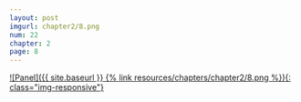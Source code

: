 ```yaml
---
layout: post
imgurl: chapter2/8.png
num: 22
chapter: 2
page: 8
---
```


[![Panel]({{ site.baseurl }} {% link resources/chapters/chapter2/8.png %}){: class="img-responsive"}]({{page.previous.url}}#panel)